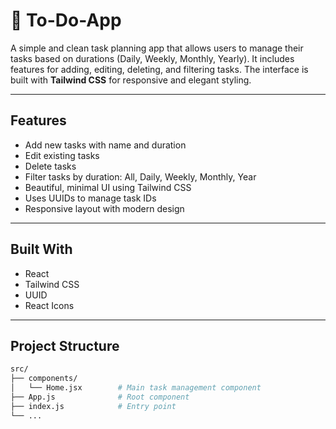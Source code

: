 # 📝 To-Do-App

A simple and clean  task planning app that allows users to manage their tasks based on durations (Daily, Weekly, Monthly, Yearly). It includes features for adding, editing, deleting, and filtering tasks. The interface is built with **Tailwind CSS** for responsive and elegant styling.

---

##  Features

-  Add new tasks with name and duration
-  Edit existing tasks
- Delete tasks
-  Filter tasks by duration: All, Daily, Weekly, Monthly, Year
-  Beautiful, minimal UI using Tailwind CSS
-  Uses UUIDs to manage task IDs
-  Responsive layout with modern design

---


##  Built With

- React
- Tailwind CSS
-  UUID 
- React Icons

---

##  Project Structure

```bash
src/
├── components/
│   └── Home.jsx        # Main task management component
├── App.js              # Root component
├── index.js            # Entry point
└── ...
